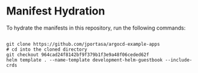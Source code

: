 
# Manifest Hydration

To hydrate the manifests in this repository, run the following commands:

```shell

git clone https://github.com/jportasa/argocd-example-apps
# cd into the cloned directory
git checkout 964cad24f8142bf9f379b1f3e9a48f06ceded62f
helm template . --name-template development-helm-guestbook --include-crds
```